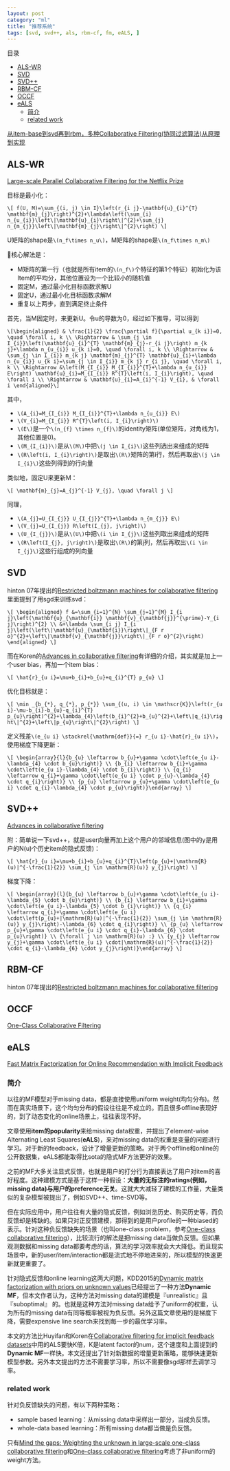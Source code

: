 ```yaml
---
layout: post
category: "ml"
title: "推荐系统"
tags: [svd, svd++, als, rbm-cf, fm, eALS, ]
---
```


目录

<!-- TOC -->

- [ALS-WR](#als-wr)
- [SVD](#svd)
- [SVD++](#svd)
- [RBM-CF](#rbm-cf)
- [OCCF](#occf)
- [eALS](#eals)
    - [简介](#简介)
    - [related work](#related-work)

<!-- /TOC -->

[从item-base到svd再到rbm，多种Collaborative Filtering(协同过滤算法)从原理到实现](http://blog.csdn.net/dark_scope/article/details/17228643)


## ALS-WR

[Large-scale Parallel Collaborative Filtering for the Netflix Prize](https://endymecy.gitbooks.io/spark-ml-source-analysis/content/%E6%8E%A8%E8%8D%90/papers/Large-scale%20Parallel%20Collaborative%20Filtering%20the%20Netflix%20Prize.pdf)

目标是最小化：

`\[
f(U, M)=\sum_{(i, j) \in I}\left(r_{i j}-\mathbf{u}_{i}^{T} \mathbf{m}_{j}\right)^{2}+\lambda\left(\sum_{i} n_{u_{i}}\left\|\mathbf{u}_{i}\right\|^{2}+\sum_{j} n_{m_{j}}\left\|\mathbf{m}_{j}\right\|^{2}\right)
\]`

U矩阵的shape是`\(n_f\times n_u\)`，M矩阵的shape是`\(n_f\times n_m\)`

核心解法是：

+ M矩阵的第一行（也就是所有item的`\(n_f\)`个特征的第1个特征）初始化为该Item的平均分，其他位置设为一个比较小的随机值
+ 固定M，通过最小化目标函数求解U
+ 固定U，通过最小化目标函数求解M
+ 重复以上两步，直到满足终止条件

首先，当M固定时，来更新U。令u的导数为0，经过如下推导，可以得到

`\[\begin{aligned} & \frac{1}{2} \frac{\partial f}{\partial u_{k i}}=0, \quad \forall i, k \\ \Rightarrow & \sum_{j \in I_{i}}\left(\mathbf{u}_{i}^{T} \mathbf{m}_{j}-r_{i j}\right) m_{k j}+\lambda n_{u_{i}} u_{k i}=0, \quad \forall i, k \\ \Rightarrow & \sum_{j \in I_{i}} m_{k j} \mathbf{m}_{j}^{T} \mathbf{u}_{i}+\lambda n_{u_{i}} u_{k i}=\sum_{j \in I_{i}} m_{k j} r_{i j}, \quad \forall i, k \\ \Rightarrow &\left(M_{I_{i}} M_{I_{i}}^{T}+\lambda n_{u_{i}} E\right) \mathbf{u}_{i}=M_{I_{i}} R^{T}\left(i, I_{i}\right), \quad \forall i \\ \Rightarrow & \mathbf{u}_{i}=A_{i}^{-1} V_{i}, & \forall i \end{aligned}\]`

其中，

+ `\(A_{i}=M_{I_{i}} M_{I_{i}}^{T}+\lambda n_{u_{i}} E\)`
+ `\(V_{i}=M_{I_{i}} R^{T}\left(i, I_{i}\right)\)`
+ `\(E\)`是一个`\(n_{f} \times n_{f}\)`的identity矩阵(单位矩阵，对角线为1，其他位置是0)。
+ `\(M_{I_{i}}\)`是从`\(M\)`中把`\(j \in I_{i}\)`这些列选出来组成的矩阵
+ `\(R\left(i, I_{i}\right)\)`是取出`\(R\)`矩阵的第i行，然后再取出`\(j \in I_{i}\)`这些列得到的行向量

类似地，固定U来更新M：

`\[
\mathbf{m}_{j}=A_{j}^{-1} V_{j}, \quad \forall j
\]`

同理，

+ `\(A_{j}=U_{I_{j}} U_{I_{j}}^{T}+\lambda n_{m_{j}} E\)`
+ `\(V_{j}=U_{I_{j}} R\left(I_{j}, j\right)\)`
+ `\(U_{I_{j}}\)`是从`\(U\)`中把`\(i \in I_{j}\)`这些列取出来组成的矩阵
+ `\(R\left(I_{j}, j\right)\)`是取出`\(R\)`的第j列，然后再取出`\(i \in I_{j}\)`这些行组成的列向量

## SVD

hinton 07年提出的[Restricted boltzmann machines for collaborative filtering](https://www.cs.toronto.edu/~rsalakhu/papers/rbmcf.pdf)里面提到了用sgd来训练svd：

`\[
\begin{aligned} f &=\sum_{i=1}^{N} \sum_{j=1}^{M} I_{i j}\left(\mathbf{u}_{\mathbf{i}} \mathbf{v}_{\mathbf{j}}^{\prime}-Y_{i j}\right)^{2} \\ &+\lambda \sum_{i j} I_{i j}\left(\left\|\mathbf{u}_{\mathbf{i}}\right\|_{F r o}^{2}+\left\|\mathbf{v}_{\mathbf{j}}\right\|_{F r o}^{2}\right) \end{aligned}
\]`

而在Koren的[Advances in collaborative filtering](https://datajobs.com/data-science-repo/Collaborative-Filtering-[Koren-and-Bell].pdf)有详细的介绍，其实就是加上一个user bias，再加一个item bias：

`\[
\hat{r}_{u i}=\mu+b_{i}+b_{u}+q_{i}^{T} p_{u}
\]`

优化目标就是：

`\[
\min _{b_{*}, q_{*}, p_{*}} \sum_{(u, i) \in \mathscr{K}}\left(r_{u i}-\mu-b_{i}-b_{u}-q_{i}^{T} p_{u}\right)^{2}+\lambda_{4}\left(b_{i}^{2}+b_{u}^{2}+\left\|q_{i}\right\|^{2}+\left\|p_{u}\right\|^{2}\right)
\]`

定义残差`\(e_{u i} \stackrel{\mathrm{def}}{=} r_{u i}-\hat{r}_{u i}\)`，使用梯度下降更新：

`\[
\begin{array}{l}{b_{u} \leftarrow b_{u}+\gamma \cdot\left(e_{u i}-\lambda_{4} \cdot b_{u}\right)} \\ {b_{i} \leftarrow b_{i}+\gamma \cdot\left(e_{u i}-\lambda_{4} \cdot b_{i}\right)} \\ {q_{i} \leftarrow q_{i}+\gamma \cdot\left(e_{u i} \cdot p_{u}-\lambda_{4} \cdot q_{i}\right)} \\ {p_{u} \leftarrow p_{u}+\gamma \cdot\left(e_{u i} \cdot q_{i}-\lambda_{4} \cdot p_{u}\right)}\end{array}
\]`


## SVD++

[Advances in collaborative filtering](https://datajobs.com/data-science-repo/Collaborative-Filtering-[Koren-and-Bell].pdf)

附：简单说一下svd++，就是user向量再加上这个用户的邻域信息(图中的y是用户的N(u)个历史item的隐式反馈)：

`\[
\hat{r}_{u i}=\mu+b_{i}+b_{u}+q_{i}^{T}\left(p_{u}+|\mathrm{R}(u)|^{-\frac{1}{2}} \sum_{j \in \mathrm{R}(u)} y_{j}\right)
\]`

梯度下降：

`\[
\begin{array}{l}{b_{u} \leftarrow b_{u}+\gamma \cdot\left(e_{u i}-\lambda_{5} \cdot b_{u}\right)} \\ {b_{i} \leftarrow b_{i}+\gamma \cdot\left(e_{u i}-\lambda_{5} \cdot b_{i}\right)} \\ {q_{i} \leftarrow q_{i}+\gamma \cdot\left(e_{u i} \cdot\left(p_{u}+|\mathrm{R}(u)|^{-\frac{1}{2}} \sum_{j \in \mathrm{R}(u)} y_{j}\right)-\lambda_{6} \cdot q_{i}\right)} \\ {p_{u} \leftarrow p_{u}+\gamma \cdot\left(e_{u i} \cdot q_{i}-\lambda_{6} \cdot p_{u}\right)} \\ {\forall j \in \mathrm{R}(u) :} \\ {y_{j} \leftarrow y_{j}+\gamma \cdot\left(e_{u i} \cdot|\mathrm{R}(u)|^{-\frac{1}{2}} \cdot q_{i}-\lambda_{6} \cdot y_{j}\right)}\end{array}
\]`

## RBM-CF

hinton 07年提出的[Restricted boltzmann machines for collaborative filtering](https://www.cs.toronto.edu/~rsalakhu/papers/rbmcf.pdf)

## OCCF

[One-Class Collaborative Filtering](http://www.rongpan.net/publications/pan-oneclasscf.pdf)



## eALS

[Fast Matrix Factorization for Online Recommendation with Implicit Feedback](https://arxiv.org/pdf/1708.05024.pdf)

### 简介

以往的MF模型对于missing data，都是直接使用uniform weight(均匀分布)。然而在真实场景下，这个均匀分布的假设往往是不成立的。而且很多offline表现好的，到了动态变化的online场景上，往往表现不好。

文章使用**item的popularity**来给missing data权重，并提出了element-wise Alternating Least Squares(**eALS**)，来对missing data的权重是变量的问题进行学习。对于新的feedback，设计了增量更新的策略。对于两个offline和online的公开数据集，eALS都能取得比sota的隐式MF方法更好的效果。

之前的MF大多关注显式反馈，也就是用户的打分行为直接表达了用户对item的喜好程度。这种建模方式是基于这样一种假设：**大量的无标注的ratings(例如，missing data)与用户的preference无关**。这就大大减轻了建模的工作量，大量类似的复杂模型被提出了，例如SVD++、time-SVD等。

但在实际应用中，用户往往有大量的隐式反馈，例如浏览历史、购买历史等，而负反馈却是稀缺的。如果只对正反馈建模，那得到的是用户profile的一种biased的表示。针对这种负反馈缺失的场景（也叫one-class problem，参考[One-class collaborative filtering](http://www.rongpan.net/publications/pan-oneclasscf.pdf)），比较流行的解法是把missing data当做负反馈。但如果观测数据和missing data都要考虑的话，算法的学习效率就会大大降低。而且现实场景中，新的user/item/interaction都是流式地不停地进来的，所以模型的快速更新就更重要了。

针对隐式反馈和online learning这两大问题，KDD2015的[Dynamic matrix factorization with priors on unknown values](https://arxiv.org/abs/1507.06452)已经提出了一种方法**Dynamic MF**，但本文作者认为，这种方法对missing data的建模是『unrealistic』且『suboptimal』 的。也就是这种方法对missing data给予了uniform的权重，认为所有的missing data有同等概率被视为负反馈。另外这篇文章使用的是梯度下降，需要expensive line search来找到每一步的最优学习率。

本文的方法比Huyifan和Koren在[Collaborative filtering for implicit feedback datasets](http://yifanhu.net/PUB/cf.pdf)中用的ALS要快K倍，K是latent factor的num，这个速度和上面提到的**Dynamic MF**一样快。本文还提出了针对新数据的增量更新策略，能够快速更新模型参数。另外本文提出的方法不需要学习率，所以不需要像sgd那样去调学习率。

### related work

针对负反馈缺失的问题，有以下两种策略：

+ sample based learning：从missing data中采样出一部分，当成负反馈。
+ whole-data based learning：所有missing data都当做是负反馈。


只有[Mind the gaps: Weighting the unknown in large-scale one-class collaborative filtering](http://agents.sci.brooklyn.cuny.edu/internal/proceedings/kdd/kdd2009/docs/p667.pdf)和[One-class collaborative filtering](http://www.rongpan.net/publications/pan-oneclasscf.pdf)考虑了非uniform的weight方法。

